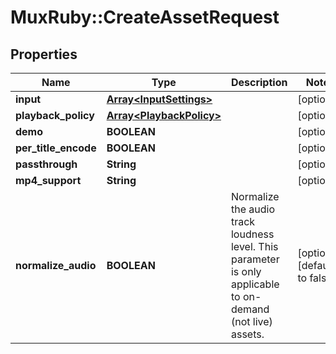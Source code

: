 # MuxRuby::CreateAssetRequest

## Properties
Name | Type | Description | Notes
------------ | ------------- | ------------- | -------------
**input** | [**Array&lt;InputSettings&gt;**](InputSettings.md) |  | [optional] 
**playback_policy** | [**Array&lt;PlaybackPolicy&gt;**](PlaybackPolicy.md) |  | [optional] 
**demo** | **BOOLEAN** |  | [optional] 
**per_title_encode** | **BOOLEAN** |  | [optional] 
**passthrough** | **String** |  | [optional] 
**mp4_support** | **String** |  | [optional] 
**normalize_audio** | **BOOLEAN** | Normalize the audio track loudness level. This parameter is only applicable to on-demand (not live) assets. | [optional] [default to false]


